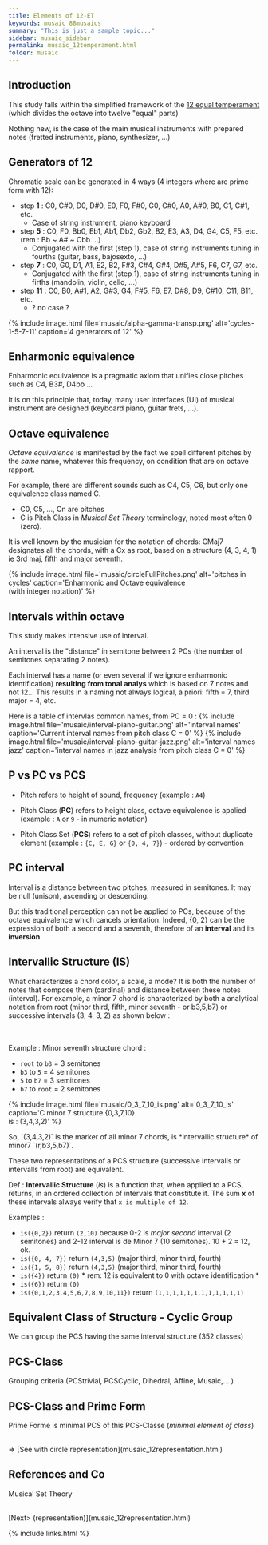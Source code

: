 ```yaml
---
title: Elements of 12-ET
keywords: musaic 88musaics
summary: "This is just a sample topic..."
sidebar: musaic_sidebar
permalink: musaic_12temperament.html
folder: musaic
---
```



## Introduction

This study falls within the simplified framework of the [12 equal temperament](https://en.wikipedia.org/wiki/Equal_temperament) (which divides the octave into twelve "equal" parts)

Nothing new, is the case of the main musical instruments with prepared notes (fretted instruments, piano, synthesizer, ...)


## Generators of 12

Chromatic scale can be generated in 4 ways (4 integers where are prime form with 12):

  - step **1** : C0, C#0, D0, D#0, E0, F0, F#0, G0, G#0, A0, A#0, B0, C1, C#1, etc.
    * Case of string instrument,  piano keyboard
  - step **5** : C0, F0, Bb0, Eb1, Ab1, Db2, Gb2, B2, E3, A3, D4, G4, C5, F5, etc. (rem : Bb ~ A# ~ Cbb ...)
    * Conjugated with the first (step 1),  case of string instruments tuning in fourths (guitar, bass, bajosexto, ...)
  - step **7** : C0, G0, D1, A1, E2, B2, F#3, C#4,  G#4, D#5, A#5, F6, C7, G7, etc.
    * Conjugated with the first (step 1),  case of string instruments tuning in firths (mandolin, violin, cello, ...)
  - step **11** : C0, B0, A#1, A2, G#3, G4, F#5, F6, E7, D#8, D9, C#10, C11, B11, etc.   
    * ? no case ?

{% include image.html file='musaic/alpha-gamma-transp.png' alt='cycles-1-5-7-11' caption='4 generators of 12' %}


## Enharmonic equivalence

Enharmonic equivalence is a pragmatic axiom that unifies close pitches such as C4, B3#, D4bb ...

It is on this principle that, today, many user interfaces (UI) of musical instrument are designed (keyboard piano, guitar frets, ...).


## Octave equivalence

*Octave equivalence* is manifested by the fact we spell different pitches by the *same* name, whatever this frequency, on condition that are on octave rapport.

For example, there are different sounds such as C4, C5, C6, but only one equivalence class named C.

  * C0, C5, ..., Cn are pitches
  * C is Pitch Class in *Musical Set Theory* terminology, noted most often 0 (zero).

It is well known by the musician for the notation of chords: CMaj7 designates all the chords, with a Cx as root, based on a structure (4, 3, 4, 1) ie 3rd maj, fifth and major seventh.

{% include image.html file='musaic/circleFullPitches.png' alt='pitches in cycles' caption='Enharmonic and Octave equivalence<br/>(with integer notation)' %}



## Intervals within octave

This study makes intensive use of interval.

An interval is the "distance" in semitone between 2 PCs (the number of semitones separating 2 notes).

Each interval has a name (or even several if we ignore enharmonic identification) **resulting from tonal analys** which is based on 7 notes and not 12... 
This results in a naming not always logical, a priori: fifth = 7, third major = 4, etc.

Here is a table of intervlas common names, from PC = 0 :
{% include image.html file='musaic/interval-piano-guitar.png' alt='interval names' caption='Current interval names from pitch class C = 0' %}
{% include image.html file='musaic/interval-piano-guitar-jazz.png' alt='interval names jazz' caption='interval names in jazz analysis from pitch class C = 0' %}


## P vs PC vs PCS


  * Pitch refers to height of sound, frequency (example : `A4`)

  * Pitch Class (**PC**) refers to height class, octave equivalence is applied (example : `A` or `9` - in numeric notation)

  * Pitch Class Set (**PCS**) refers to a set of pitch classes, without duplicate element (example : `{C, E, G}` or `{0, 4, 7}`) - ordered by convention


## PC interval

Interval is a distance between two pitches, measured in semitones. It may be null (unison), ascending or descending.

But this traditional perception can not be applied to PCs, because of the octave equivalence which cancels orientation. 
Indeed, {0, 2} can be the expression of both a second and a seventh, therefore of an **interval** and its **inversion**.


## Intervallic Structure (IS)

What characterizes a chord color, a scale, a mode? It is both the number of notes that compose them (cardinal) and distance between these notes (interval). 
For example, a minor 7 chord is characterized by both a analytical notation from root (minor third, fifth, minor seventh - or b3,5,b7) or successive intervals (3, 4, 3, 2) as shown below :
<div class="row">
   <div class="col-md-5" markdown='1'>
<br/>   
<br/>
Example : Minor seventh structure chord :

  * `root` to `b3` = 3 semitones
  * `b3` to `5` = 4 semitones
  * `5` to `b7` = 3 semitones
  * `b7` to `root` = 2 semitones

 </div>
<div class="col-md-7">

{% include image.html file='musaic/0_3_7_10_is.png' alt='0_3_7_10_is' caption='C minor 7 structure {0,3,7,10}<br/> is : (3,4,3,2)' %}
</div>
</div>
So, `(3,4,3,2)` is the marker of all minor 7 chords, is *intervallic structure* of minor7 `(r,b3,5,b7)`.

These two representations of a PCS structure (successive intervalls or intervalls from root) are equivalent.

Def : **Intervallic Structure** (*is*) is a function that, when applied to a PCS, returns, in an ordered collection of intervals that constitute it. 
The sum **x** of these intervals always verify that `x is multiple of 12`.

Examples : 

*  `is({0,2})` return `(2,10)` because 0-2 is *major second* interval (2 semitones) and 2-12 interval is de Minor 7 (10 semitones). 10 + 2 = 12, ok. 
*  `is({0, 4, 7})` return `(4,3,5)` (major third, minor third, fourth) 
*  `is({1, 5, 8})` return `(4,3,5)` (major third, minor third, fourth) 
*  `is({4})` return `(0)` * rem: 12 is equivalent to 0 with octave identification *
*  `is({6})` return `(0)` 
*  `is({0,1,2,3,4,5,6,7,8,9,10,11})` return  `(1,1,1,1,1,1,1,1,1,1,1,1)`


## Equivalent Class of Structure - Cyclic Group

We can group the PCS having the same interval structure (352 classes)


## PCS-Class

Grouping criteria (PCStrivial, PCSCyclic, Dihedral, Affine, Musaic,... )


## PCS-Class and Prime Form

Prime Forme is minimal PCS of this PCS-Classe (_minimal element of class_) 

<br/>
 => [See with circle representation](musaic_12representation.html)

## References and Co

 Musical Set Theory

<br/>
[Next> (representation)](musaic_12representation.html)
 

{% include links.html %}

